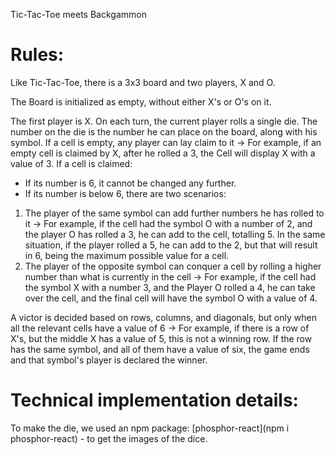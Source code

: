 Tic-Tac-Toe meets Backgammon

# Rules:
Like Tic-Tac-Toe, there is a 3x3 board and two players, X and O.

The Board is initialized as empty, without either X's or O's on it.

The first player is X.
On each turn, the current player rolls a single die. The number on the die is the number he can place on the board, along with his symbol.
If a cell is empty, any player can lay claim to it -> 
    For example, if an empty cell is claimed by X, after he rolled a 3, the Cell will display X with a value of 3.
If a cell is claimed:
- If its number is 6, it cannot be changed any further.
- If its number is below 6, there are two scenarios:
1. The player of the same symbol can add further numbers he has rolled to it ->
    For example, if the cell had the symbol O with a number of 2, and the player O has rolled a 3, he can add to the cell, totalling 5.
                In the same situation, if the player rolled a 5, he can add to the 2, but that will result in 6, being the maximum possible value for a cell.
2. The player of the opposite symbol can conquer a cell by rolling a higher number than what is currently in the cell ->
    For example, if the cell had the symbol X with a number 3, and the Player O rolled a 4, he can take over the cell, and the final cell will have the symbol O with a value of 4.

A victor is decided based on rows, columns, and diagonals, but only when all the relevant cells have a value of 6 ->
    For example, if there is a row of X's, but the middle X has a value of 5, this is not a winning row.
     If the row has the same symbol, and all of them have a value of six, the game ends and that symbol's player is declared the winner.

# Technical implementation details:
To make the die, we used an npm package: [phosphor-react](npm i phosphor-react) - to get the images of the dice.